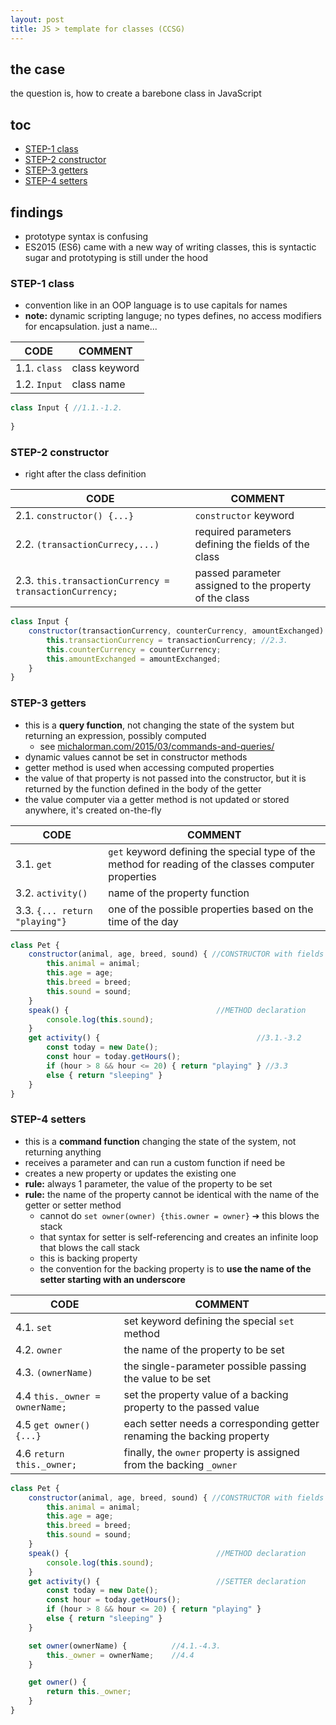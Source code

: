 ```yaml
---
layout: post
title: JS > template for classes (CCSG)
---
```

## the case	
the question is, how to create a barebone class in JavaScript

## toc
<!-- TOC -->

- [STEP-1 class](#step-1-class)
- [STEP-2 constructor](#step-2-constructor)
- [STEP-3 getters](#step-3-getters)
- [STEP-4 setters](#step-4-setters)

<!-- /TOC -->

## findings
* prototype syntax is confusing
* ES2015 (ES6) came with a new way of writing classes, this is syntactic sugar and prototyping is still under the hood

### STEP-1 class
* convention like in an OOP language is to use capitals for names
* **note:** dynamic scripting languge; no types defines, no access modifiers for encapsulation. just a name... 

CODE         | COMMENT
-------------|--------------
1.1. `class` | class keyword
1.2. `Input` | class name

```js
class Input { //1.1.-1.2.
    
}
```

### STEP-2 constructor
* right after the class definition

CODE                                                   | COMMENT
-------------------------------------------------------|-------------------------------------------------------
2.1. `constructor() {...}`                             | `constructor` keyword
2.2. `(transactionCurrecy,...)`                        | required parameters defining the fields of the class
2.3. `this.transactionCurrency = transactionCurrency;` | passed parameter assigned to the property of the class

```js
class Input {
    constructor(transactionCurrency, counterCurrency, amountExchanged) { //2.1.-2.2.
        this.transactionCurrency = transactionCurrency; //2.3.
        this.counterCurrency = counterCurrency;
        this.amountExchanged = amountExchanged;
    }
}
```

### STEP-3 getters
* this is a **query function**, not changing the state of the system but returning an expression, possibly computed
    * see [michalorman.com/2015/03/commands-and-queries/](http://michalorman.com/2015/03/commands-and-queries/)
* dynamic values cannot be set in constructor methods
* getter method is used when accessing computed properties
* the value of that property is not passed into the constructor, but it is returned by the function defined in the body of the getter
* the value computer via a getter method is not updated or stored anywhere, it's created on-the-fly

CODE                          | COMMENT
------------------------------|-----------------------------------------------------------------------------------------------------
3.1. `get`                    | `get` keyword defining the special type of the method for reading of the classes computer properties
3.2. `activity()`             | name of the property function
3.3. `{... return "playing"}` | one of the possible properties based on the time of the day

```js
class Pet {
    constructor(animal, age, breed, sound) { //CONSTRUCTOR with fields
        this.animal = animal;
        this.age = age;
        this.breed = breed;
        this.sound = sound;
    }
    speak() {                                 //METHOD declaration
        console.log(this.sound);
    }
    get activity() {                                   //3.1.-3.2
        const today = new Date();
        const hour = today.getHours();
        if (hour > 8 && hour <= 20) { return "playing" } //3.3
        else { return "sleeping" }
    }
} 
```

### STEP-4 setters
* this is a **command function** changing the state of the system, not returning anything
* receives a parameter and can run a custom function if need be
* creates a new property or updates the existing one
* **rule:** always 1 parameter, the value of the property to be set
* **rule:** the name of the property cannot be identical with the name of the getter or setter method
    * cannot do `set owner(owner) {this.owner = owner}` ➔ this blows the stack
    * that syntax for setter is self-referencing and creates an infinite loop that blows the call stack
    * this is backing property
    * the convention for the backing property is to **use the name of the setter starting with an underscore**

CODE                           | COMMENT
-------------------------------|-----------------------------------------------------------------------
4.1. `set`                     | set keyword defining the special `set` method
4.2. `owner`                   | the name of the property to be set
4.3. `(ownerName)`             | the single-parameter possible passing the value to be set
4.4 `this._owner = ownerName;` | set the property value of a backing property to the passed value
4.5 `get owner() {...}`        | each setter needs a corresponding getter renaming the backing property
4.6 `return this._owner;`      | finally, the `owner` property is assigned from the backing `_owner`

```js
class Pet {
    constructor(animal, age, breed, sound) { //CONSTRUCTOR with fields
        this.animal = animal;
        this.age = age;
        this.breed = breed;
        this.sound = sound;
    }
    speak() {                                 //METHOD declaration
        console.log(this.sound);
    }
    get activity() {                          //SETTER declaration
        const today = new Date();
        const hour = today.getHours();
        if (hour > 8 && hour <= 20) { return "playing" }
        else { return "sleeping" }
    }

    set owner(ownerName) {          //4.1.-4.3.
        this._owner = ownerName;    //4.4    
    }

    get owner() {           
        return this._owner;
    }
} 
```